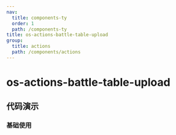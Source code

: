 ```yaml
---
nav:
  title: components-ty
  order: 1
  path: /components-ty
title: os-actions-battle-table-upload
group:
  title: actions
  path: /components/actions
---
```


# os-actions-battle-table-upload

## 代码演示

### 基础使用

<code src="../demos/actions/battle-table-upload/simple.tsx" />

<API exports='["OSBattleTableUploadSettings", "OSBattleTableUploadRequests"]' src="../actions/battle-table-upload/index.tsx"></API>
